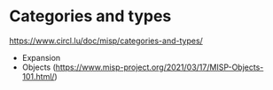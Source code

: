 # Categories and types

https://www.circl.lu/doc/misp/categories-and-types/

- Expansion
- Objects (https://www.misp-project.org/2021/03/17/MISP-Objects-101.html/)